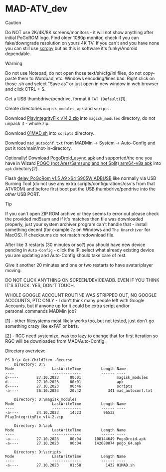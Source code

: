 # MAD-ATV_dev
> [!CAUTION]
> Do NOT use 2K/4K/8K screens/monitors - it will not show anything after initial PoGoROM logo. Find older 1080p monitor, check if you can fake/downgrade resolution on yours 4K TV. If you can't and you have none you can still use [scrcpy](https://github.com/Genymobile/scrcpy "https://github.com/Genymobile/scrcpy") but as this is software it's funky/Android dependable.

> [!WARNING]
> Do not use Notepad, do not open those text/sh/cfg/ini files, do not copy-paste them to Wordpad, etc. 
> Windows encoding/lines bad. Right click on those .sh and select "Save as" or just open in new window in web browser and click CTRL + S.

Get a USB thumbdrive/pendrive, format it `FAT (Default)`[1].

Create directories `magisk_modules`, `apk` and `scripts`.

Download [PlayIntegrityFix_v14.2.zip](https://raw.githubusercontent.com/JabLuszko/MAD-ATV_dev/main/PlayIntegrityFix_v14.2.zip "PlayIntegrityFix_v14.2.zip") into `magisk_modules` directory, do not unpack it - whole zip.

Download [01MAD.sh](https://raw.githubusercontent.com/JabLuszko/MAD-ATV_dev/main/01MAD.sh "01MAD.sh") into `scripts` directory.

Download `mad_autoconf.txt` from MADMin -> System -> Auto-Config and put it root/main/not-in-directory.

Optionally! Download [PogoDroid_async.apk](https://www.maddev.eu/apk/PogoDroid_async.apk "PogoDroid_async.apk") and supported/the one you have in Wizard [POGO (not Ares/Samsung and not Split) arm64-v8a apk](https://www.apkmirror.com/apk/niantic-inc/pokemon-go/ "POGO") into `apk` directory[2].


Flash [delay_PoGoRom v1.5 A9 x64 S905W ADBUSB](https://github.com/JabLuszko/MAD-ATV_dev/releases/tag/delay) like normally via USB Burning Tool (do not use any extra scripts/configurations/csv's from that ATVROM) and before first boot put the USB thumbdrive/pendrive into the *other* USB PORT.
> [!TIP]
> If you can't open ZIP ROM archive or they seems to error out please check the provided md5sum and if it's matches then file was downloaded properly, just your system archiver program can't handle that - install something decent (for example `7z` on Windows and `‎The Unarchiver` for MacOS). If checksums do not match redownload file.

After like 3 restarts (30 minutes or so?) you should have new device pending in `Auto-Config` - click the IP, select what already existing device you are updating and Auto-Config should take care of rest.

Give it another 20 minutes and one or two restarts to have avatar/player moving.



DO NOT CLICK ANYTHING ON SCREEN/DEVICE/ADB. EVEN IF YOU THINK IT'S STUCK. YES, DON'T TOUCH.


WHOLE GOOGLE ACCOUNT ROUTINE WAS STRIPPED OUT, NO GOOGLE ACCOUNTS, PTC ONLY - I don't think many people left with Google Accounts, but if anyone up for it could be extra script and/or personal_commands MADMin job?



[1] - other filesystems most likely works too, but not tested, just don't go something crazy like exFAT or btrfs.

[2] - RGC need systemize, was too lazy to change that for first iteration so RGC will be downloaded from MAD/Auto-Config.


Directory overview:

```
PS D:\> Get-ChildItem -Recurse
    Directory: D:\
Mode                 LastWriteTime         Length Name
----                 -------------         ------ ----
d-----        27.10.2023     00:01                magisk_modules
d-----        27.10.2023     00:01                apk
d-----        27.10.2023     00:46                scripts
-a----        26.10.2023     20:42            341 mad_autoconf.txt

    Directory: D:\magisk_modules
Mode                 LastWriteTime         Length Name
----                 -------------         ------ ----
-a----        24.10.2023     14:23          96532 PlayIntegrityFix_v14.2.zip

    Directory: D:\apk
Mode                 LastWriteTime         Length Name
----                 -------------         ------ ----
-a----        27.10.2023     00:04      108144649 PogoDroid.apk
-a----        27.10.2023     00:04      142088874 pogo_64.apk

    Directory: D:\scripts
Mode                 LastWriteTime         Length Name
----                 -------------         ------ ----
-a----        27.10.2023     01:58           1432 01MAD.sh
```

